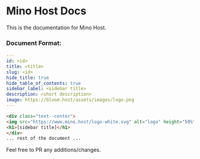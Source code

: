 # Mino Host Docs

This is the documentation for Mino Host.

### Document Format:

```yaml
---
id: <id>
title: <title>
slug: <id>
hide_title: true
hide_table_of_contents: true
sidebar_label: <sidebar title>
description: <short description>
image: https://bloom.host/assets/images/logo.png
---
```

```html
<div class="text--center">
<img src="https://www.mino.host/logo-white.svg" alt="logo" height="50%" width="50%"/>
<h1>[sidebar title]</h1>
</div>
... rest of the document ...
```

Feel free to PR any additions/changes.
